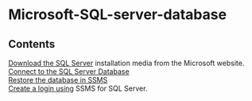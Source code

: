 Microsoft-SQL-server-database
============
## Contents 
[Download the SQL Server](sections/01-Install-SQL-server.md) installation media from the Microsoft website.<br>
[Connect to the SQL Server Database](sections/04-Connect-to-Server-Database.md)<br>
[Restore the database in SSMS](sections/02-Restore-database.md)<br>
[Create a login using](sections/03-Create-a-login-using.md) SSMS for SQL Server. <br>
[](sections/01-Install-SQL-server.md) 

